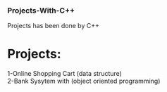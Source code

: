 ### Projects-With-C++
Projects has been done by C++

# Projects:
1-Online Shopping Cart (data structure)\
2-Bank Sysytem with (object oriented programming)
